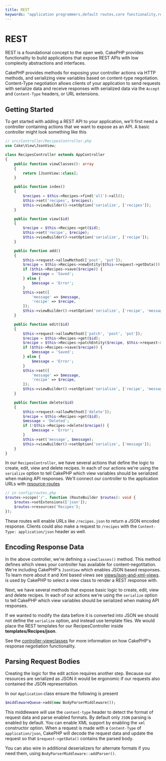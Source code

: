 ```yaml
---
title: REST
keywords: "application programmers,default routes,core functionality,result format,mashups,recipe database,request method,access,config,soap,recipes,logic,audience,cakephp,running,api"
---
```


# REST

REST is a foundational concept to the open web. CakePHP provides functionality
to build applications that expose REST APIs with low complexity abstractions and
interfaces.

CakePHP provides methods for exposing your controller actions via HTTP methods,
and serializing view variables based on content-type negotiation. Content-Type
negotiation allows clients of your application to send requests with serialize
data and receive responses with serialized data via the `Accept` and
`Content-Type` headers, or URL extensions.

## Getting Started

To get started with adding a REST API to your application, we'll first need
a controller containing actions that we want to expose as an API. A basic
controller might look something like this

```php
// src/Controller/RecipesController.php
use Cake\View\JsonView;

class RecipesController extends AppController
{
    public function viewClasses(): array
    {
        return [JsonView::class];
    }

    public function index()
    {
        $recipes = $this->Recipes->find('all')->all();
        $this->set('recipes', $recipes);
        $this->viewBuilder()->setOption('serialize', ['recipes']);
    }

    public function view($id)
    {
        $recipe = $this->Recipes->get($id);
        $this->set('recipe', $recipe);
        $this->viewBuilder()->setOption('serialize', ['recipe']);
    }

    public function add()
    {
        $this->request->allowMethod(['post', 'put']);
        $recipe = $this->Recipes->newEntity($this->request->getData());
        if ($this->Recipes->save($recipe)) {
            $message = 'Saved';
        } else {
            $message = 'Error';
        }
        $this->set([
            'message' => $message,
            'recipe' => $recipe,
        ]);
        $this->viewBuilder()->setOption('serialize', ['recipe', 'message']);
    }

    public function edit($id)
    {
        $this->request->allowMethod(['patch', 'post', 'put']);
        $recipe = $this->Recipes->get($id);
        $recipe = $this->Recipes->patchEntity($recipe, $this->request->getData());
        if ($this->Recipes->save($recipe)) {
            $message = 'Saved';
        } else {
            $message = 'Error';
        }
        $this->set([
            'message' => $message,
            'recipe' => $recipe,
        ]);
        $this->viewBuilder()->setOption('serialize', ['recipe', 'message']);
    }

    public function delete($id)
    {
        $this->request->allowMethod(['delete']);
        $recipe = $this->Recipes->get($id);
        $message = 'Deleted';
        if (!$this->Recipes->delete($recipe)) {
            $message = 'Error';
        }
        $this->set('message', $message);
        $this->viewBuilder()->setOption('serialize', ['message']);
    }
}

```

In our `RecipesController`, we have several actions that define the logic
to create, edit, view and delete recipes. In each of our actions we're using
the `serialize` option to tell CakePHP which view variables should be
serialized when making API responses. We'll connect our controller to the
application URLs with [resource-routes](/en/development/routing.md#resource-routes)

```php
// in config/routes.php
$routes->scope('/', function (RouteBuilder $routes): void {
    $routes->setExtensions(['json']);
    $routes->resources('Recipes');
});

```

These routes will enable URLs like `/recipes.json` to return a JSON encoded
response. Clients could also make a request to `/recipes` with the
`Content-Type: application/json` header as well.

## Encoding Response Data

In the above controller, we're defining a `viewClasses()` method. This method
defines which views your controller has available for content-negotitation.
We're including CakePHP's `JsonView` which enables JSON based responses. To
learn more about it and Xml based views see [views/json-and-xml-views](/en/views/json-and-xml-views.md). is
used by CakePHP to select a view class to render a REST response with.

Next, we have several methods that expose basic logic to create, edit, view and
delete recipes. In each of our actions we're using the `serialize` option to
tell CakePHP which view variables should be serialized when making API
responses.

If we wanted to modify the data before it is converted into JSON we should not
define the `serialize` option, and instead use template files. We would place
the REST templates for our RecipesController inside **templates/Recipes/json**.

See the [controller-viewclasses](/en/controllers.md#controller-viewclasses) for more information on how CakePHP's
response negotiation functionality.

## Parsing Request Bodies

Creating the logic for the edit action requires another step. Because our
resources are serialized as JSON it would be ergonomic if our requests also
contained the JSON representation.

In our `Application` class ensure the following is present

```php
$middlewareQueue->add(new BodyParserMiddleware());

```

This middleware will use the `content-type` header to detect the format of
request data and parse enabled formats. By default only `JSON` parsing is
enabled by default. You can enable XML support by enabling the `xml`
constructor option. When a request is made with a `Content-Type` of
`application/json`, CakePHP will decode the request data and update the
request so that `$request->getData()` contains the parsed body.

You can also wire in additional deserializers for alternate formats if you
need them, using `BodyParserMiddleware::addParser()`.
